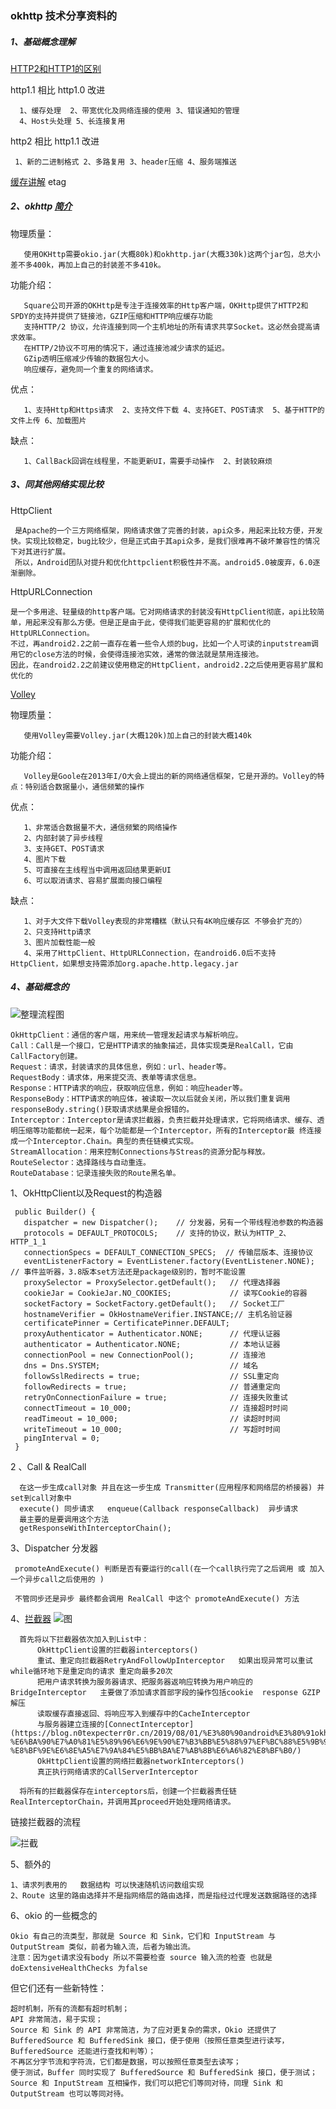 ### okhttp 技术分享资料的

##### 1、基础概念理解
  [HTTP2和HTTP1的区别](https://juejin.im/entry/5981c5df518825359a2b9476)
  
  http1.1 相比 http1.0 改进
  
      1、缓存处理  2、带宽优化及网络连接的使用 3、错误通知的管理 
      4、Host头处理 5、长连接复用
      
  http2 相比 http1.1 改进
   
     1、新的二进制格式 2、多路复用 3、header压缩 4、服务端推送

  [缓存讲解](https://www.jianshu.com/p/e0dd6791653d)  etag

##### 2、okhttp [简介](https://square.github.io/okhttp/)
 
   物理质量：
   
       使用OKHttp需要okio.jar(大概80k)和okhttp.jar(大概330k)这两个jar包，总大小差不多400k，再加上自己的封装差不多410k。
   
   功能介绍：
   
       Square公司开源的OKHttp是专注于连接效率的Http客户端，OKHttp提供了HTTP2和SPDY的支持并提供了链接池，GZIP压缩和HTTP响应缓存功能
       支持HTTP/2 协议，允许连接到同一个主机地址的所有请求共享Socket。这必然会提高请求效率。
       在HTTP/2协议不可用的情况下，通过连接池减少请求的延迟。
       GZip透明压缩减少传输的数据包大小。
       响应缓存，避免同一个重复的网络请求。
       
   优点：
   
       1、支持Http和Https请求  2、支持文件下载 4、支持GET、POST请求  5、基于HTTP的文件上传 6、加载图片
   
   缺点：
   
       1、CallBack回调在线程里，不能更新UI，需要手动操作  2、封装较麻烦

##### 3、同其他网络实现比较
       
   HttpClient
   
     是Apache的一个三方网络框架，网络请求做了完善的封装，api众多，用起来比较方便，开发快。实现比较稳定，bug比较少，但是正式由于其api众多，是我们很难再不破坏兼容性的情况下对其进行扩展。
     所以，Android团队对提升和优化httpclient积极性并不高。android5.0被废弃，6.0逐渐删除。
     
   HttpURLConnection
   
    是一个多用途、轻量级的http客户端。它对网络请求的封装没有HttpClient彻底，api比较简单，用起来没有那么方便。但是正是由于此，使得我们能更容易的扩展和优化的HttpURLConnection。
    不过，再android2.2之前一直存在着一些令人烦的bug，比如一个人可读的inputstream调用它的close方法的时候，会使得连接池实效，通常的做法就是禁用连接池。
    因此，在android2.2之前建议使用稳定的HttpClient，android2.2之后使用更容易扩展和优化的
    
   [Volley](https://github.com/google/volley)
   
   物理质量：
   
       使用Volley需要Volley.jar(大概120k)加上自己的封装大概140k
   功能介绍：
   
       Volley是Goole在2013年I/O大会上提出的新的网络通信框架，它是开源的。Volley的特点：特别适合数据量小，通信频繁的操作
   优点：
   
       1、非常适合数据量不大，通信频繁的网络操作
       2、内部封装了异步线程
       3、支持GET、POST请求
       4、图片下载
       5、可直接在主线程当中调用返回结果更新UI
       6、可以取消请求、容易扩展面向接口编程
   缺点：
   
       1、对于大文件下载Volley表现的非常糟糕（默认只有4K响应缓存区 不够会扩充的）
       2、只支持Http请求
       3、图片加载性能一般
       4、采用了HttpClient、HttpURLConnection，在android6.0后不支持HttpClient，如果想支持需添加org.apache.http.legacy.jar



#####  4、基础概念的

   ![整理流程图](img/11.jpg)
    
    OkHttpClient：通信的客户端，用来统一管理发起请求与解析响应。
    Call：Call是一个接口，它是HTTP请求的抽象描述，具体实现类是RealCall，它由CallFactory创建。
    Request：请求，封装请求的具体信息，例如：url、header等。
    RequestBody：请求体，用来提交流、表单等请求信息。
    Response：HTTP请求的响应，获取响应信息，例如：响应header等。
    ResponseBody：HTTP请求的响应体，被读取一次以后就会关闭，所以我们重复调用responseBody.string()获取请求结果是会报错的。
    Interceptor：Interceptor是请求拦截器，负责拦截并处理请求，它将网络请求、缓存、透明压缩等功能都统一起来，每个功能都是一个Interceptor，所有的Interceptor最 终连接成一个Interceptor.Chain。典型的责任链模式实现。
    StreamAllocation：用来控制Connections与Streas的资源分配与释放。
    RouteSelector：选择路线与自动重连。
    RouteDatabase：记录连接失败的Route黑名单。

   1、OkHttpClient以及Request的构造器

     public Builder() {
       dispatcher = new Dispatcher();    // 分发器，另有一个带线程池参数的构造器
       protocols = DEFAULT_PROTOCOLS;    // 支持的协议，默认为HTTP_2、HTTP_1_1
       connectionSpecs = DEFAULT_CONNECTION_SPECS;  // 传输层版本、连接协议
       eventListenerFactory = EventListener.factory(EventListener.NONE);  // 事件监听器，3.8版本set方法还是package级别的，暂时不能设置
       proxySelector = ProxySelector.getDefault();   // 代理选择器
       cookieJar = CookieJar.NO_COOKIES;             // 读写Cookie的容器
       socketFactory = SocketFactory.getDefault();   // Socket工厂
       hostnameVerifier = OkHostnameVerifier.INSTANCE;// 主机名验证器
       certificatePinner = CertificatePinner.DEFAULT;
       proxyAuthenticator = Authenticator.NONE;      // 代理认证器
       authenticator = Authenticator.NONE;           // 本地认证器
       connectionPool = new ConnectionPool();        // 连接池
       dns = Dns.SYSTEM;                             // 域名
       followSslRedirects = true;                    // SSL重定向
       followRedirects = true;                       // 普通重定向
       retryOnConnectionFailure = true;              // 连接失败重试
       connectTimeout = 10_000;                      // 连接超时时间
       readTimeout = 10_000;                         // 读超时时间
       writeTimeout = 10_000;                        // 写超时时间
       pingInterval = 0;
     }
  2 、Call & RealCall
  
      在这一步生成call对象 并且在这一步生成 Transmitter(应用程序和网络层的桥接器) 并set到call对象中
      execute() 同步请求   enqueue(Callback responseCallback)  异步请求
      最主要的是要调用这个方法
      getResponseWithInterceptorChain();
      
  3、Dispatcher 分发器
  
     promoteAndExecute() 判断是否有要运行的call(在一个call执行完了之后调用 或 加入一个异步call之后使用的 )

     不管同步还是异步 最终都会调用 RealCall 中这个 promoteAndExecute() 方法

  4、[拦截器](https://juejin.im/post/5aa23fa46fb9a028cb2d3a96) 
     ![图](img/12.png)
     
      首先将以下拦截器依次加入到List中：
          OkHttpClient设置的拦截器interceptors()
          重试、重定向拦截器RetryAndFollowUpInterceptor   如果出现异常可以重试  while循环地下是重定向的请求 重定向最多20次
          把用户请求转换为服务器请求、把服务器返响应转换为用户响应的BridgeInterceptor   主要做了添加请求首部字段的操作包括cookie  response GZIP 解压
          读取缓存直接返回、将响应写入到缓存中的CacheInterceptor
          与服务器建立连接的[ConnectInterceptor](https://blog.n0texpecterr0r.cn/2019/08/01/%E3%80%90android%E3%80%91okhttp-%E6%BA%90%E7%A0%81%E5%89%96%E6%9E%90%E7%B3%BB%E5%88%97%EF%BC%88%E5%9B%9B%EF%BC%89-%E8%BF%9E%E6%8E%A5%E7%9A%84%E5%BB%BA%E7%AB%8B%E6%A6%82%E8%BF%B0/)   
          OkHttpClient设置的网络拦截器networkInterceptors()
          真正执行网络请求的CallServerInterceptor

      将所有的拦截器保存在interceptors后，创建一个拦截器责任链RealInterceptorChain，并调用其proceed开始处理网络请求。
      
   链接拦截器的流程
   
   ![拦截](img/13.png)
   
  5、额外的
  
    1、请求列表用的   数据结构 可以快速随机访问数组实现
    2、Route 这里的路由选择并不是指网络层的路由选择，而是指经过代理发送数据路径的选择
  6、okio 的一些概念的
  
    Okio 有自己的流类型，那就是 Source 和 Sink，它们和 InputStream 与 OutputStream 类似，前者为输入流，后者为输出流。
    注意：因为get请求没有body 所以不需要检查 source 输入流的检查 也就是 doExtensiveHealthChecks 为false

  但它们还有一些新特性：
  
    超时机制，所有的流都有超时机制；
    API 非常简洁，易于实现；
    Source 和 Sink 的 API 非常简洁，为了应对更复杂的需求，Okio 还提供了 BufferedSource 和 BufferedSink 接口，便于使用（按照任意类型进行读写，BufferedSource 还能进行查找和判等）；
    不再区分字节流和字符流，它们都是数据，可以按照任意类型去读写；
    便于测试，Buffer 同时实现了 BufferedSource 和 BufferedSink 接口，便于测试；
    Source 和 InputStream 互相操作，我们可以把它们等同对待，同理 Sink 和 OutputStream 也可以等同对待。
